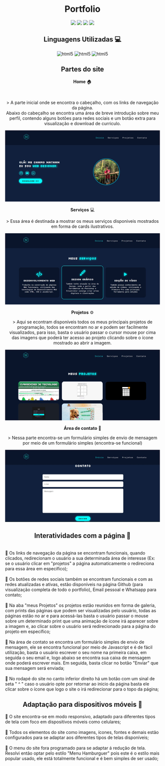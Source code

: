 <h1 align="center">Portfolio</h1>

<p align="center">
<img src="https://img.shields.io/badge/Status-Up-sucess"/>
<img src="https://img.shields.io/badge/Lan%C3%A7amento-Jul%202023-sucess">
<img src="https://img.shields.io/badge/License-MIT%20-blue">
<img src="https://img.shields.io/badge/Ver-2.0-blue"/>
</p>

<h2 align="center">Linguagens Utilizadas 💻</h2>
<p align="center">
<img aling="center" alt="html5" src="https://img.shields.io/badge/HTML5-E34F26?style=for-the-badge&logo=html5&logoColor=white">
<img aling="center" alt="html5" src="https://img.shields.io/badge/CSS3-1572B6?style=for-the-badge&logo=css3&logoColor=white">
<img aling="center" alt="html5" src="https://img.shields.io/badge/JavaScript-F7DF1E?style=for-the-badge&logo=javascript&logoColor=black">
</p>

<h2 align="center"> Partes do site </h2>
<p align="center"> <strong>Home</strong> 🏠 </p> <br>
<p align="center"> > A parte inicial onde se encontra o cabeçalho, com os links de navegação da página. <br>
Abaixo do cabeçalho se encontra uma área de breve introdução sobre meu perfil, contendo alguns botões para redes sociais e um botão extra para visualização e download de curriculo.</p>

<img src="https://github.com/nathanmacielviana/Portfolio/blob/main/home.jpg">

<br>

<p align="center"><strong>Serviços</strong> 💻</p>
<p align="center">> Essa área é destinada a mostrar os meus serviços disponiveis mostrados em forma de cards ilustrativos.</p>
<img src="https://github.com/nathanmacielviana/Portfolio/blob/main/servs.jpg">

<br>

<p align="center"><strong>Projetos</strong> ⚙️ </p>
<p align="center">> Aqui se econtram disponíveis todos os meus principais projetos de programação, todos se encontram no ar e podem ser facilmente visualizados, para isso, basta o usuário passar o cursor mouse por cima das imagens que poderá ter acesso ao projeto clicando sobre o ícone mostrado ao abrir a imagem.</p>
<img src="https://github.com/nathanmacielviana/Portfolio/blob/main/projs.jpg">

<br>

<p align="center"><strong>Área de contato</strong> 📧 </p>
<p align="center">> Nessa parte encontra-se um formulário simples de envio de mensagem por meio de um formulário simples (encontra-se funcional)</p>
<img src="https://github.com/nathanmacielviana/Portfolio/blob/main/contato.jpg">

<br>
<h2 align="center">Interatividades com a página 🔗 </h2>
<br>
📌 Os links de navegação da página se encontram funcionais, quando clicados, redirecionam o usuário a sua determinada área de interesse
(Ex: se o usuário clicar em "projetos" a página automaticamente o redireciona para essa área em específico);
<br><br>
📌 Os botões de redes sociais também se encontram funcionais e com as redes atualizadas e ativas, estão disponíveis na página Github (para visualização completa de todo o portfolio), Email pessoal e Whatsapp para contato;
<br><br>
📌 Na aba "meus Projetos" os projetos estão reunidos em forma de galeria, com prints das páginas que podem ser visualizadas pelo usuário, todas as páginas estão no ar e para acessá-las basta o usuário passar o mouse sobre um determinado print que uma animação de ícone irá aparecer sobre a imagem e, ao clicar sobre o usuário será redirecionado para a página do projeto em específico;
<br><br>
📌 Na área de contato se encontra um formulário simples de envio de mensagem, ele se encontra funcional por meio de Javascript e é de fácil utilização, basta o usuário escrever o seu nome na primeira caixa, em seguida o seu email e, logo abaixo se encontra sua caixa de mensagem onde poderá escrever mais. Em seguida, basta clicar no botão "Enviar" que sua mensagem será enviada;
<br><br>
📌 No rodapé do site no canto inferior direito há um botão com um sinal de seta " ^ " caso o usuário opte por retornar ao inicio da página basta ele clicar sobre o ícone que logo o site o irá redirecionar para o topo da página;

<br>
<h2 align="center">Adaptação para dispositivos móveis 📲 </h2>
📌 O site encontra-se em modo responsivo, adaptado para diferentes tipos de tela com foco em dispositivos móveis como celulares;
<br><br>
📌 Todos os elementos do site como imagens, ícones, fontes e demais estão configurados para se adaptar aos diferentes tipos de telas disponíveis;
<br><br>
📌 O menu do site fora programado para se adaptar á redução de tela. Resolvi então optar pelo estilo "Menu Hamburguer" pois este é o estilo mais popular usado, ele está totalmente funcional e é bem simples de ser usado;
